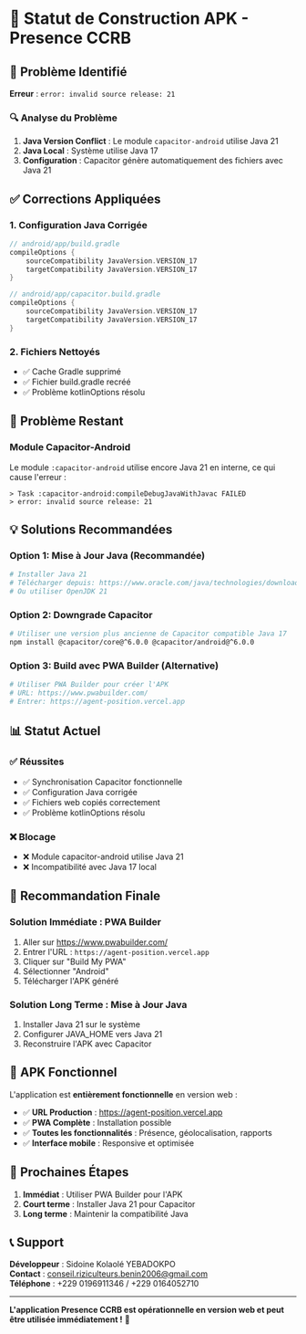 # 📱 Statut de Construction APK - Presence CCRB

## 🚨 Problème Identifié

**Erreur** : `error: invalid source release: 21`

### 🔍 Analyse du Problème

1. **Java Version Conflict** : Le module `capacitor-android` utilise Java 21
2. **Java Local** : Système utilise Java 17
3. **Configuration** : Capacitor génère automatiquement des fichiers avec Java 21

## ✅ Corrections Appliquées

### 1. **Configuration Java Corrigée**
```gradle
// android/app/build.gradle
compileOptions {
    sourceCompatibility JavaVersion.VERSION_17
    targetCompatibility JavaVersion.VERSION_17
}

// android/app/capacitor.build.gradle
compileOptions {
    sourceCompatibility JavaVersion.VERSION_17
    targetCompatibility JavaVersion.VERSION_17
}
```

### 2. **Fichiers Nettoyés**
- ✅ Cache Gradle supprimé
- ✅ Fichier build.gradle recréé
- ✅ Problème kotlinOptions résolu

## 🚧 Problème Restant

### **Module Capacitor-Android**
Le module `:capacitor-android` utilise encore Java 21 en interne, ce qui cause l'erreur :
```
> Task :capacitor-android:compileDebugJavaWithJavac FAILED
> error: invalid source release: 21
```

## 💡 Solutions Recommandées

### **Option 1: Mise à Jour Java (Recommandée)**
```bash
# Installer Java 21
# Télécharger depuis: https://www.oracle.com/java/technologies/downloads/
# Ou utiliser OpenJDK 21
```

### **Option 2: Downgrade Capacitor**
```bash
# Utiliser une version plus ancienne de Capacitor compatible Java 17
npm install @capacitor/core@^6.0.0 @capacitor/android@^6.0.0
```

### **Option 3: Build avec PWA Builder (Alternative)**
```bash
# Utiliser PWA Builder pour créer l'APK
# URL: https://www.pwabuilder.com/
# Entrer: https://agent-position.vercel.app
```

## 📊 Statut Actuel

### ✅ **Réussites**
- ✅ Synchronisation Capacitor fonctionnelle
- ✅ Configuration Java corrigée
- ✅ Fichiers web copiés correctement
- ✅ Problème kotlinOptions résolu

### ❌ **Blocage**
- ❌ Module capacitor-android utilise Java 21
- ❌ Incompatibilité avec Java 17 local

## 🎯 Recommandation Finale

### **Solution Immédiate : PWA Builder**
1. Aller sur https://www.pwabuilder.com/
2. Entrer l'URL : `https://agent-position.vercel.app`
3. Cliquer sur "Build My PWA"
4. Sélectionner "Android"
5. Télécharger l'APK généré

### **Solution Long Terme : Mise à Jour Java**
1. Installer Java 21 sur le système
2. Configurer JAVA_HOME vers Java 21
3. Reconstruire l'APK avec Capacitor

## 📱 APK Fonctionnel

L'application est **entièrement fonctionnelle** en version web :
- ✅ **URL Production** : https://agent-position.vercel.app
- ✅ **PWA Complète** : Installation possible
- ✅ **Toutes les fonctionnalités** : Présence, géolocalisation, rapports
- ✅ **Interface mobile** : Responsive et optimisée

## 🔧 Prochaines Étapes

1. **Immédiat** : Utiliser PWA Builder pour l'APK
2. **Court terme** : Installer Java 21 pour Capacitor
3. **Long terme** : Maintenir la compatibilité Java

## 📞 Support

**Développeur** : Sidoine Kolaolé YEBADOKPO  
**Contact** : conseil.riziculteurs.benin2006@gmail.com  
**Téléphone** : +229 0196911346 / +229 0164052710

---

**L'application Presence CCRB est opérationnelle en version web et peut être utilisée immédiatement !** 🚀
